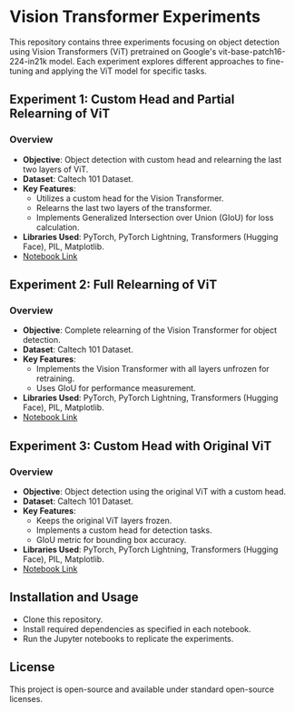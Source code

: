 # Vision Transformer Experiments

This repository contains three experiments focusing on object detection using Vision Transformers (ViT) pretrained on Google's vit-base-patch16-224-in21k model. Each experiment explores different approaches to fine-tuning and applying the ViT model for specific tasks.

## Experiment 1: Custom Head and Partial Relearning of ViT

### Overview
- **Objective**: Object detection with custom head and relearning the last two layers of ViT.
- **Dataset**: Caltech 101 Dataset.
- **Key Features**:
  - Utilizes a custom head for the Vision Transformer.
  - Relearns the last two layers of the transformer.
  - Implements Generalized Intersection over Union (GIoU) for loss calculation.
- **Libraries Used**: PyTorch, PyTorch Lightning, Transformers (Hugging Face), PIL, Matplotlib.
- [Notebook Link](https://github.com/regis-funke/experiments/blob/main/pytorch_object_detection_custom_head_two_transformer_layers.ipynb)

## Experiment 2: Full Relearning of ViT

### Overview
- **Objective**: Complete relearning of the Vision Transformer for object detection.
- **Dataset**: Caltech 101 Dataset.
- **Key Features**:
  - Implements the Vision Transformer with all layers unfrozen for retraining.
  - Uses GIoU for performance measurement.
- **Libraries Used**: PyTorch, PyTorch Lightning, Transformers (Hugging Face), PIL, Matplotlib.
- [Notebook Link](https://github.com/regis-funke/experiments/blob/main/pytorch_object_detection_full_vit.ipynb)

## Experiment 3: Custom Head with Original ViT

### Overview
- **Objective**: Object detection using the original ViT with a custom head.
- **Dataset**: Caltech 101 Dataset.
- **Key Features**:
  - Keeps the original ViT layers frozen.
  - Implements a custom head for detection tasks.
  - GIoU metric for bounding box accuracy.
- **Libraries Used**: PyTorch, PyTorch Lightning, Transformers (Hugging Face), PIL, Matplotlib.
- [Notebook Link](https://github.com/regis-funke/experiments/blob/main/pytorch_object_detection_original_vit_with_custom_head.ipynb)

## Installation and Usage
- Clone this repository.
- Install required dependencies as specified in each notebook.
- Run the Jupyter notebooks to replicate the experiments.

## License
This project is open-source and available under standard open-source licenses.

